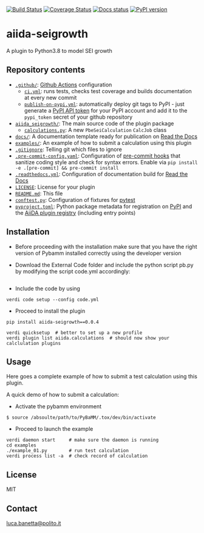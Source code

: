 [![Build Status][ci-badge]][ci-link]
[![Coverage Status][cov-badge]][cov-link]
[![Docs status][docs-badge]][docs-link]
[![PyPI version][pypi-badge]][pypi-link]

# aiida-seigrowth

 A plugin to Python3.8 to model SEI growth

## Repository contents

* [`.github/`](.github/): [Github Actions](https://github.com/lucabanetta/aiida-seigrowth) configuration
  * [`ci.yml`](.github/workflows/ci.yml): runs tests, checks test coverage and builds documentation at every new commit
  * [`publish-on-pypi.yml`](.github/workflows/publish-on-pypi.yml): automatically deploy git tags to PyPI - just generate a [PyPI API token](https://pypi.org/help/#apitoken) for your PyPI account and add it to the `pypi_token` secret of your github repository
* [`aiida_seigrowth/`](aiida_seigrowth/): The main source code of the plugin package
  * [`calculations.py`](aiida_seigrowth/calculations.py): A new `PbeSeiCalculation` `CalcJob` class
* [`docs/`](docs/): A documentation template ready for publication on [Read the Docs](http://aiida-diff.readthedocs.io/en/latest/)
* [`examples/`](examples/): An example of how to submit a calculation using this plugin
* [`.gitignore`](.gitignore): Telling git which files to ignore
* [`.pre-commit-config.yaml`](.pre-commit-config.yaml): Configuration of [pre-commit hooks](https://pre-commit.com/) that sanitize coding style and check for syntax errors. Enable via `pip install -e .[pre-commit] && pre-commit install`
* [`.readthedocs.yml`](.readthedocs.yml): Configuration of documentation build for [Read the Docs](https://readthedocs.org/)
* [`LICENSE`](LICENSE): License for your plugin
* [`README.md`](README.md): This file
* [`conftest.py`](conftest.py): Configuration of fixtures for [pytest](https://docs.pytest.org/en/latest/)
* [`pyproject.toml`](setup.json): Python package metadata for registration on [PyPI](https://pypi.org/) and the [AiiDA plugin registry](https://aiidateam.github.io/aiida-registry/) (including entry points)

## Installation

 * Before proceeding with the installation make sure that you have the right version of Pybamm installed correctly using the developer version
 
 * Download the External Code folder and include the python script pb.py by modifying the script code.yml accordingly:
```

```

 * Include the code by using
```
verdi code setup --config code.yml
```

 * Proceed to install the plugin 
```shell
pip install aiida-seigrowth==0.0.4

verdi quicksetup  # better to set up a new profile
verdi plugin list aiida.calculations  # should now show your calclulation plugins
```
## Usage

Here goes a complete example of how to submit a test calculation using this plugin.

A quick demo of how to submit a calculation:

* Activate the pybamm environment 
```
$ source /absoulte/path/to/PyBaMM/.tox/dev/bin/activate
```
* Proceed to launch the example
```shell
verdi daemon start     # make sure the daemon is running
cd examples
./example_01.py        # run test calculation
verdi process list -a  # check record of calculation
```

## License

MIT
## Contact

luca.banetta@polito.it

[ci-badge]: https://github.com/lucabanetta/aiida-seigrowth/workflows/ci/badge.svg?branch=master
[ci-link]: https://github.com/lucabanetta/aiida-seigrowth/actions
[cov-badge]: https://coveralls.io/repos/github/lucabanetta/aiida-seigrowth/badge.svg?branch=master
[cov-link]: https://coveralls.io/github/lucabanetta/aiida-seigrowth?branch=master
[docs-badge]: https://readthedocs.org/projects/aiida-seigrowth/badge
[docs-link]: http://aiida-seigrowth.readthedocs.io/
[pypi-badge]: https://badge.fury.io/py/aiida-seigrowth.svg
[pypi-link]: https://badge.fury.io/py/aiida-seigrowth
